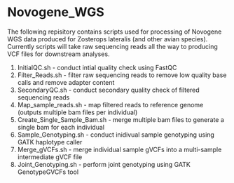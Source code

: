 # Novogene_WGS

The following repisitory contains scripts used for processing of Novogene WGS data produced for Zosterops lateralis (and other avian species). Currently scripts will take raw sequencing reads all the way to producing VCF files for downstream analyses.

1. InitialQC.sh - conduct intial quality check using FastQC
2. Filter_Reads.sh - filter raw sequencing reads to remove low quality base calls and remove adapter content
3. SecondaryQC.sh - conduct secondary quality check of filtered sequencing reads
4. Map_sample_reads.sh - map filtered reads to reference genome (outputs multiple bam files per individual)
5. Create_Single_Sample_Bam.sh - merge multiple bam files to generate a single bam for each individual
6. Sample_Genotyping.sh - conduct inidivual sample genotyping using GATK haplotype caller
7. Merge_gVCFs.sh - merge individual sample gVCFs into a multi-sample intermediate gVCF file
8. Joint_Genotyping.sh - perform joint genotyping using GATK GenotypeGVCFs tool
